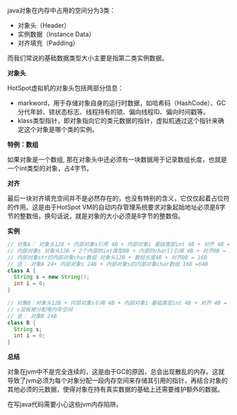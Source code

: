 java对象在内存中占用的空间分为3类：

* 对象头（Header）
* 实例数据（Instance Data）
* 对齐填充（Padding）

而我们常说的基础数据类型大小主要是指第二类实例数据。

**对象头**

HotSpot虚拟机的对象头包括两部分信息：

* markword，用于存储对象自身的运行时数据，如哈希码（HashCode）、GC分代年龄、锁状态标志、线程持有的锁、偏向线程ID、偏向时间戳等。 
* klass类型指针，即对象指向它的类元数据的指针，虚拟机通过这个指针来确定这个对象是哪个类的实例。

**特例：数组**

如果对象是一个数组, 那在对象头中还必须有一块数据用于记录数组长度，也就是一个int类型的对象，占4字节。

**对齐**

最后一块对齐填充空间并不是必然存在的，也没有特别的含义，它仅仅起着占位符的作用。这是由于HotSpot VM的自动内存管理系统要求对象起始地址必须是8字节的整数倍，换句话说，就是对象的大小必须是8字节的整数倍。

**实例**

```java
// 对象A： 对象头12B + 内部对象s引用 4B + 内部对象i 基础类型int 4B + 对齐 4B = 24B
// 内部对象s 对象头12B + 2个内部的int类型8B + 内部的char[]引用 4B + 对齐0B = 24B
// 内部对象str的内部对象char数组 对象头12B + 数组长度4B + 对齐0B = 16B
// 总： 对象A 24+ 内部对象s 24B + 内部对象s的内部对象char数组 16B =64B
class A {
  String s = new String();
  int i = 0;
}

// 对象B：对象头12B + 内部对象s引用 4B + 内部对象i 基础类型int 4B + 对齐 4B = 24B
// s没有被分配堆内存空间
// 总： 对象B 24B
class B {
  String s;
  int i = 0;
}
```

**总结**

对象在jvm中不是完全连续的，这是由于GC的原因，总会出现散乱的内存。这就导致了jvm必须为每个对象分配一段内存空间来存储其引用的指针，再结合对象的其他必须的元数据，使得对象在持有真实数据的基础上还需要维护额外的数据。

在写java代码需要小心这些jvm内存陷阱。